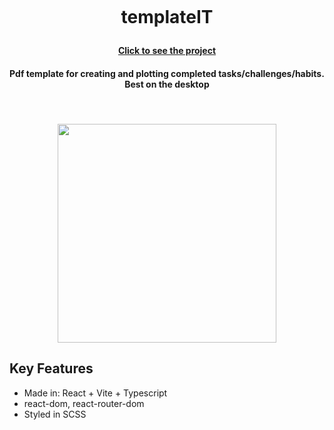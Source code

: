 <h1 align="center">
  <br>
  <p>templateIT</p>
<h4 align="center"> <a href="https://stellular-croquembouche-3fbfa6.netlify.app/" target="_blank">Click to see the project</a></h4>
  <h4 align="center">Pdf template for creating and plotting completed tasks/challenges/habits. Best on the desktop

</h4>
  <br>
  <h4 align="center">
   <img src="[https://github.com/user-attachments/assets/63361751-e185-4357-92c9-de14288127c7" width="350" h="auto"/>
    </h4>
</h1>
 

## Key Features

* Made in: React + Vite + Typescript
* react-dom, react-router-dom
* Styled in SCSS

